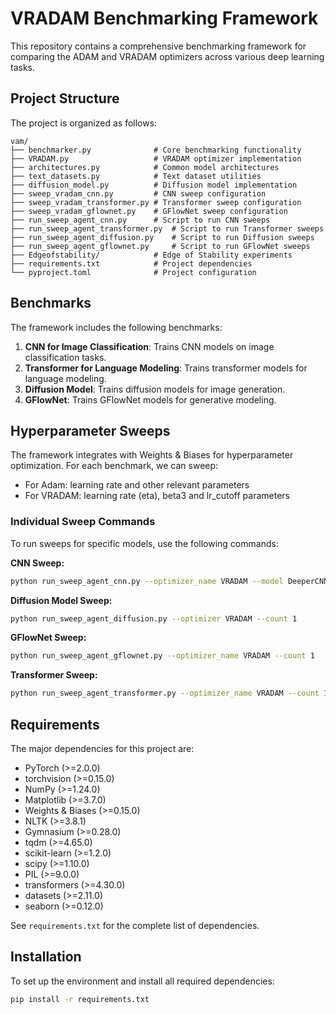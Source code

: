 # VRADAM Benchmarking Framework

This repository contains a comprehensive benchmarking framework for comparing the ADAM and VRADAM optimizers across various deep learning tasks.

## Project Structure

The project is organized as follows:

```
vam/
├── benchmarker.py              # Core benchmarking functionality
├── VRADAM.py                   # VRADAM optimizer implementation
├── architectures.py            # Common model architectures
├── text_datasets.py            # Text dataset utilities
├── diffusion_model.py          # Diffusion model implementation
├── sweep_vradam_cnn.py         # CNN sweep configuration
├── sweep_vradam_transformer.py # Transformer sweep configuration
├── sweep_vradam_gflownet.py    # GFlowNet sweep configuration
├── run_sweep_agent_cnn.py      # Script to run CNN sweeps
├── run_sweep_agent_transformer.py  # Script to run Transformer sweeps
├── run_sweep_agent_diffusion.py    # Script to run Diffusion sweeps
├── run_sweep_agent_gflownet.py     # Script to run GFlowNet sweeps
├── Edgeofstability/            # Edge of Stability experiments
├── requirements.txt            # Project dependencies
└── pyproject.toml              # Project configuration
```

## Benchmarks

The framework includes the following benchmarks:

1. **CNN for Image Classification**: Trains CNN models on image classification tasks.
2. **Transformer for Language Modeling**: Trains transformer models for language modeling.
3. **Diffusion Model**: Trains diffusion models for image generation.
4. **GFlowNet**: Trains GFlowNet models for generative modeling.

## Hyperparameter Sweeps

The framework integrates with Weights & Biases for hyperparameter optimization. For each benchmark, we can sweep:

- For Adam: learning rate and other relevant parameters
- For VRADAM: learning rate (eta), beta3 and lr_cutoff parameters

### Individual Sweep Commands

To run sweeps for specific models, use the following commands:

**CNN Sweep:**
```bash
python run_sweep_agent_cnn.py --optimizer_name VRADAM --model DeeperCNN --dataset CIFAR10 --count 1
```

**Diffusion Model Sweep:**
```bash
python run_sweep_agent_diffusion.py --optimizer VRADAM --count 1
```

**GFlowNet Sweep:**
```bash
python run_sweep_agent_gflownet.py --optimizer_name VRADAM --count 1
```

**Transformer Sweep:**
```bash
python run_sweep_agent_transformer.py --optimizer_name VRADAM --count 1
```

## Requirements

The major dependencies for this project are:

- PyTorch (>=2.0.0)
- torchvision (>=0.15.0)
- NumPy (>=1.24.0)
- Matplotlib (>=3.7.0)
- Weights & Biases (>=0.15.0)
- NLTK (>=3.8.1)
- Gymnasium (>=0.28.0)
- tqdm (>=4.65.0)
- scikit-learn (>=1.2.0)
- scipy (>=1.10.0)
- PIL (>=9.0.0)
- transformers (>=4.30.0)
- datasets (>=2.11.0)
- seaborn (>=0.12.0)

See `requirements.txt` for the complete list of dependencies.

## Installation

To set up the environment and install all required dependencies:

```bash
pip install -r requirements.txt
```
